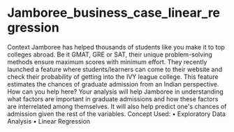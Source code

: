 # Jamboree_business_case_linear_regression

Context
Jamboree has helped thousands of students like you make it to top colleges abroad. Be it GMAT, GRE or SAT, their unique problem-solving methods ensure maximum scores with minimum effort. They recently launched a feature where students/learners can come to their website and check their probability of getting into the IVY league college. This feature estimates the chances of graduate admission from an Indian perspective.
How can you help here?
Your analysis will help Jamboree in understanding what factors are important in graduate admissions and how these factors are interrelated among themselves. It will also help predict one's chances of admission given the rest of the variables.
Concept Used:
• Exploratory Data Analysis
• Linear Regression
